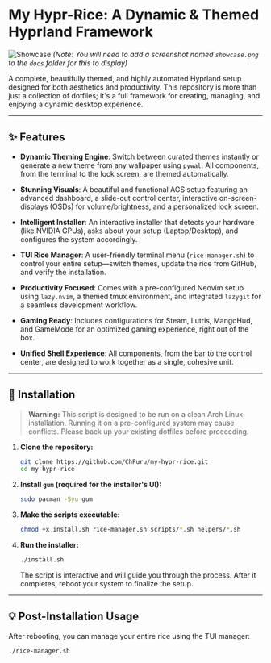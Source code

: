 # My Hypr-Rice: A Dynamic & Themed Hyprland Framework

![Showcase](docs/showcase.png)
*(Note: You will need to add a screenshot named `showcase.png` to the `docs` folder for this to display)*

A complete, beautifully themed, and highly automated Hyprland setup designed for both aesthetics and productivity. This repository is more than just a collection of dotfiles; it's a full framework for creating, managing, and enjoying a dynamic desktop experience.

---

## ✨ Features

* **Dynamic Theming Engine**: Switch between curated themes instantly or generate a new theme from any wallpaper using `pywal`. All components, from the terminal to the lock screen, are themed automatically.

* **Stunning Visuals**: A beautiful and functional AGS setup featuring an advanced dashboard, a slide-out control center, interactive on-screen-displays (OSDs) for volume/brightness, and a personalized lock screen.

* **Intelligent Installer**: An interactive installer that detects your hardware (like NVIDIA GPUs), asks about your setup (Laptop/Desktop), and configures the system accordingly.

* **TUI Rice Manager**: A user-friendly terminal menu (`rice-manager.sh`) to control your entire setup—switch themes, update the rice from GitHub, and verify the installation.

* **Productivity Focused**: Comes with a pre-configured Neovim setup using `lazy.nvim`, a themed tmux environment, and integrated `lazygit` for a seamless development workflow.

* **Gaming Ready**: Includes configurations for Steam, Lutris, MangoHud, and GameMode for an optimized gaming experience, right out of the box.

* **Unified Shell Experience**: All components, from the bar to the control center, are designed to work together as a single, cohesive unit.

---

## 🚀 Installation

> **Warning:** This script is designed to be run on a clean Arch Linux installation. Running it on a pre-configured system may cause conflicts. Please back up your existing dotfiles before proceeding.

1. **Clone the repository:**

    ```bash
    git clone https://github.com/ChPuru/my-hypr-rice.git
    cd my-hypr-rice
    ```

2. **Install `gum` (required for the installer's UI):**

    ```bash
    sudo pacman -Syu gum
    ```

3. **Make the scripts executable:**

    ```bash
    chmod +x install.sh rice-manager.sh scripts/*.sh helpers/*.sh
    ```

4. **Run the installer:**

    ```bash
    ./install.sh
    ```

    The script is interactive and will guide you through the process. After it completes, reboot your system to finalize the setup.

---

## 💡 Post-Installation Usage

After rebooting, you can manage your entire rice using the TUI manager:

```bash
./rice-manager.sh
